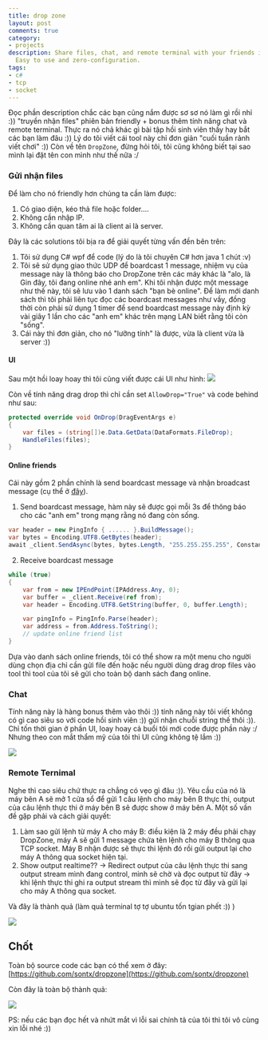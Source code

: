 ```yaml
---
title: drop zone
layout: post
comments: true
category:
- projects
description: Share files, chat, and remote terminal with your friends in the LAN network.
  Easy to use and zero-configuration.
tags:
- c#
- tcp
- socket
---
```


Đọc phần description chắc các bạn cũng nắm được sơ sơ nó làm gì rồi nhỉ :)) "truyền nhận files" phiên bản friendly + bonus thêm tính năng chat và remote terminal.
Thực ra nó chả khác gì bài tập hồi sinh viên thầy hay bắt các bạn làm đâu :)) Lý do tôi viết cái tool này chỉ đơn giản "cuối tuần rảnh viết chơi" :))
Còn về tên `DropZone`, đừng hỏi tôi, tôi cũng không biết tại sao mình lại đặt tên con mình như thế nữa :/

### Gửi nhận files
Để làm cho nó friendly hơn chúng ta cần làm được:
1. Có giao diện, kéo thả file hoặc folder....
2. Không cần nhập IP.
3. Không cần quan tâm ai là client ai là server.

Đây là các solutions tôi bịa ra để giải quyết từng vấn đền bên trên:

1. Tôi sử dụng C# wpf để code (lý do là tôi chuyên C# hơn java 1 chút :v)
2. Tôi sẽ sử dụng giao thức UDP để boardcast 1 message, nhiệm vụ của message này là thông báo cho DropZone trên các máy khác là "alo, là Gin đây, tôi đang online nhé anh em". Khi tôi nhận được một message như thế này, tôi sẽ lưu vào 1 danh sách "bạn bè online". Để làm mới danh sách thì tôi phải liên tục đọc các boardcast messages như vầy, đồng thời còn phải sử dụng 1 timer để send boardcast message này định kỳ vài giây 1 lần cho các "anh em" khác trên mạng LAN biết rằng tôi còn "sống".
3. Cái này thì đơn giản, cho nó "lưỡng tính" là được, vừa là client vừa là server :))

#### UI


Sau một hồi loay hoay thì tôi cũng viết được cái UI như hình:
![](https://1.bp.blogspot.com/-B4DPM5TClOI/YAP3YZyy-7I/AAAAAAAAdt4/LcZBs4AoipA6HWiL8V6TEpNpVuvLazW5QCLcBGAsYHQ/s0/Capture6.PNG)

Còn về tính năng drag drop thì chỉ cần set `AllowDrop="True"` và code behind như sau:
```cs
protected override void OnDrop(DragEventArgs e)
{
    var files = (string[])e.Data.GetData(DataFormats.FileDrop);
    HandleFiles(files);
}
```

####  Online friends

Cái này gồm 2 phần chính là send boardcast message và nhận broadcast message (cụ thể ở [đây](https://github.com/sontx/dropzone/blob/main/Protocol/Station.cs)).

1. Send boardcast message, hàm này sẽ được gọi mỗi 3s để thông báo cho các "anh em" trong mạng rằng nó đang còn sống.
```cs
var header = new PingInfo { ...... }.BuildMessage();
var bytes = Encoding.UTF8.GetBytes(header);
await _client.SendAsync(bytes, bytes.Length, "255.255.255.255", Constants.StationPort);
````

2. Receive boardcast message
```cs
while (true)
{
    var from = new IPEndPoint(IPAddress.Any, 0);
    var buffer = _client.Receive(ref from);
    var header = Encoding.UTF8.GetString(buffer, 0, buffer.Length);

    var pingInfo = PingInfo.Parse(header);
    var address = from.Address.ToString();
    // update online friend list
}
```

Dựa vào danh sách online friends, tôi có thể show ra một menu cho người dùng chọn địa chỉ cần gửi file đến hoặc nếu người dùng drag drop files vào tool thì tool của tôi sẽ gửi cho toàn bộ danh sách đang online.

### Chat
Tính năng này là hàng bonus thêm vào thôi :)) tính năng này tôi viết không có gì cao siêu so với code hồi sinh viên :)) gửi nhận chuỗi string thế thôi :)).
Chỉ tốn thời gian ở phần UI, loay hoay cả buổi tôi mới code được phần này :/ Nhưng theo con mắt thẩm mỹ của tôi thì UI cũng không tệ lắm :))

![](https://1.bp.blogspot.com/-cFlxWZs62jw/YAPiQgCKI6I/AAAAAAAAdtI/Z0EKSymQDCQ5cTdB5N02BqeuPwhoO5YnQCLcBGAsYHQ/s0/Capture4.PNG)

### Remote Ternimal
Nghe thì cao siêu chứ thực ra chẳng có vẹo gì đâu :)). Yêu cầu của nó là máy bên A sẽ mở 1 cửa sổ để gửi 1 câu lệnh cho máy bên B thực thi, output của câu lệnh thực thi ở máy bên B sẽ được show ở máy bên A. Một số vấn đề gặp phải và cách giải quyết:

1. Làm sao gửi lệnh từ máy A cho máy B: điều kiện là 2 máy đều phải chạy DropZone, máy A sẽ gửi 1 message chứa tên lệnh cho máy B thông qua TCP socket. Máy B nhận được sẽ thực thi lệnh đó rồi gửi output lại cho máy A thông qua socket hiện tại.
2. Show output realtime?? -> Redirect output của câu lệnh thực thi sang output stream mình đang control, mình sẽ chờ và đọc output từ đây -> khi lệnh thực thi ghi ra output stream thì mình sẽ đọc từ đây và gửi lại cho máy A thông qua socket.

Và đây là thành quả (làm quả terminal tợ tợ ubuntu tốn tgian phết :)) )

![](https://1.bp.blogspot.com/-_AB1nH_bUmA/YAPkxzA02HI/AAAAAAAAdtg/-j58xwI0ckMbBc6jcVWdJE9lxEnOzImMgCLcBGAsYHQ/s0/aaaa.gif)

## Chốt
Toàn bộ source code các bạn có thể xem ở đây: [https://github.com/sontx/dropzone](https://github.com/sontx/dropzone)

Còn đây là toàn bộ thành quả:

![](https://1.bp.blogspot.com/-R6PltDejpuI/YAPnPF0MtQI/AAAAAAAAdts/gVdzSVprxVARGa8uedsvM0E1y3LW61bxgCLcBGAsYHQ/s0/aaaaa.gif)


PS: nếu các bạn đọc hết và nhứt mắt vì lỗi sai chính tả của tôi thì tôi vô cùng xin lỗi nhé :))
